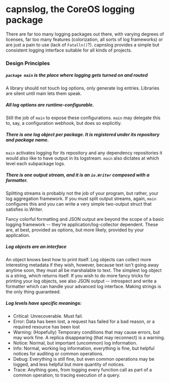 # capnslog, the CoreOS logging package

There are far too many logging packages out there, with varying degrees of licenses, far too many features (colorization, all sorts of log frameworks) or are just a pain to use (lack of `Fatalln()`?).
capnslog provides a simple but consistent logging interface suitable for all kinds of projects.

### Design Principles

##### `package main` is the place where logging gets turned on and routed

A library should not touch log options, only generate log entries. Libraries are silent until main lets them speak.

##### All log options are runtime-configurable.

Still the job of `main` to expose these configurations. `main` may delegate this to, say, a configuration webhook, but does so explicitly.

##### There is one log object per package. It is registered under its repository and package name.

`main` activates logging for its repository and any dependency repositories it would also like to have output in its logstream. `main` also dictates at which level each subpackage logs.

##### There is *one* output stream, and it is an `io.Writer` composed with a formatter.

Splitting streams is probably not the job of your program, but rather, your log aggregation framework. If you must split output streams, again, `main` configures this and you can write a very simple two-output struct that satisfies io.Writer.

Fancy colorful formatting and JSON output are beyond the scope of a basic logging framework -- they're application/log-collector dependent. These are, at best, provided as options, but more likely, provided by your application.

##### Log objects are an interface

An object knows best how to print itself. Log objects can collect more interesting metadata if they wish, however, because text isn't going away anytime soon, they must all be marshalable to text. The simplest log object is a string, which returns itself. If you wish to do more fancy tricks for printing your log objects, see also JSON output -- introspect and write a formatter which can handle your advanced log interface. Making strings is the only thing guaranteed.

##### Log levels have specific meanings:

  * Critical: Unrecoverable. Must fail.
  * Error: Data has been lost, a request has failed for a bad reason, or a required resource has been lost
  * Warning: (Hopefully) Temporary conditions that may cause errors, but may work fine. A replica disappearing (that may reconnect) is a warning.
  * Notice: Normal, but important (uncommon) log information.
  * Info: Normal, working log information, everything is fine, but helpful notices for auditing or common operations.
  * Debug: Everything is still fine, but even common operations may be logged, and less helpful but more quantity of notices.
  * Trace: Anything goes, from logging every function call as part of a common operation, to tracing execution of a query.
